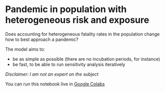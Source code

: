 # Pandemic in population with heterogeneous risk and exposure

Does accounting for heterogeneous fatality rates in the population change how to best approach a pandemic?

The model aims to:
- be as simple as possible (there are no incubation periods, for instance)
- be fast, to be able to run sensitivity analysis iteratively

*Disclaimer: I am not an expert on the subject*

You can run this notebook live in [Google Colabs](https://colab.research.google.com/drive/1VYLPpqmlnSrD72HWPk0Xj8cbMFJkPGyn)
